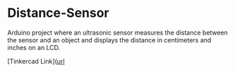 # Distance-Sensor
Arduino project where an ultrasonic sensor measures the distance between the sensor and an object and displays the distance in centimeters and inches on an LCD. 

[Tinkercad Link]([url](https://www.tinkercad.com/things/bQvIfiDm4Cj-distance-sensor-schematic?sharecode=QkrXALGsw30hYD-D_tZK97BToXZ-zQ6GW4-YKptVNZs
)
